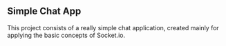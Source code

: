 ## Simple Chat App

This project consists of a really simple chat application, created mainly for applying the basic concepts of Socket.io.
